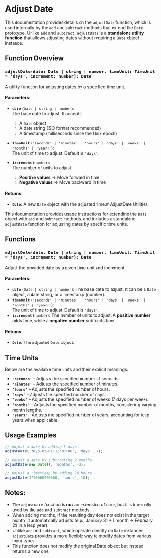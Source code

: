 # Adjust Date

This documentation provides details on the `adjustDate` function, which is used internally by the
`add` and `subtract` methods that extend the `Date` prototype. Unlike `add` and `subtract`,
`adjustDate` is a **standalone utility function** that allows adjusting dates without requiring a
`Date` object instance.

## Function Overview

### `adjustDate(date: Date | string | number, timeUnit: TimeUnit = 'days', increment: number): Date`

A utility function for adjusting dates by a specified time unit.

#### Parameters:

- **`date`** (`Date | string | number`):  
  The base date to adjust. It accepts:
  - A `Date` object
  - A date string (ISO format recommended)
  - A timestamp (milliseconds since the Unix epoch)

- **`timeUnit`** (`'seconds' | 'minutes' | 'hours' | 'days' | 'weeks' | 'months' | 'years'`):  
  The unit of time to adjust. Default is `'days'`.

- **`increment`** (`number`):  
  The number of units to adjust.
  - **Positive values** → Move forward in time
  - **Negative values** → Move backward in time

#### Returns:

- **`Date`**: A new `Date` object with the adjusted time.# AdjustDate Utilities

This documentation provides usage instructions for extending the `Date` object with `add` and
`subtract` methods, and includes a standalone `adjustDate` function for adjusting dates by specific
time units.

## Functions

### `adjustDate(date: Date | string | number, timeUnit: TimeUnit = 'days', increment: number): Date`

Adjust the provided date by a given time unit and increment.

#### Parameters:

- **`date`** (`Date | string | number`): The base date to adjust. It can be a `Date` object, a date
  string, or a timestamp (number).
- **`timeUnit`** (`'seconds' | 'minutes' | 'hours' | 'days' | 'weeks' | 'months' | 'years'`):  
  The unit of time to adjust. Default is `'days'`.
- **`increment`** (`number`): The number of units to adjust. A **positive number** adds time, while
  a **negative number** subtracts time.

#### Returns:

- **`Date`**: The adjusted `Date` object.

## Time Units

Below are the available time units and their explicit meanings:

- **`'seconds'`** – Adjusts the specified number of seconds.
- **`'minutes'`** – Adjusts the specified number of minutes.
- **`'hours'`** – Adjusts the specified number of hours.
- **`'days'`** – Adjusts the specified number of days.
- **`'weeks'`** – Adjusts the specified number of weeks (7 days per week).
- **`'months'`** – Adjusts the specified number of months, considering varying month lengths.
- **`'years'`** – Adjusts the specified number of years, accounting for leap years when applicable.

## Usage Examples

```typescript
// Adjust a date by adding 5 days
adjustDate('2025-03-01T12:00:00', 'days', 5);

// Adjust a date by subtracting 2 months
adjustDate(new Date(), 'months', -2);

// Adjust a timestamp by adding 10 hours
adjustDate(1710000000000, 'hours', 10);
```

## Notes:

- The `adjustDate` function is **not** an extension of `Date`, but it is internally used by the
  `add` and `subtract` methods.
- When adding months, if the resulting day does not exist in the target month, it automatically
  adjusts (e.g., January 31 + 1 month → February 29 in a leap year).
- Unlike `add` and `subtract`, which operate directly on `Date` instances, `adjustDate` provides a
  more flexible way to modify dates from various input types.
- This function does not modify the original Date object but instead returns a new one.
